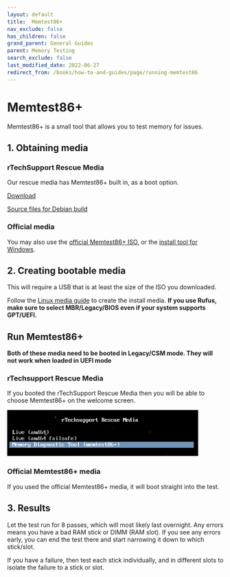 ```yaml
---
layout: default
title:  Memtest86+
nav_exclude: false
has_children: false
grand_parent: General Guides
parent: Memory Testing
search_exclude: false
last_modified_date: 2022-06-27
redirect_from: /books/how-to-and-guides/page/running-memtest86
---
```


# Memtest86+

Memtest86+ is a small tool that allows you to test memory for issues.

## 1. Obtaining media

### rTechSupport Rescue Media
Our rescue media has Memtest86+ built in, as a boot option.

[Download](https://github.com/r-Techsupport/rTS_Debian/releases/latest/download/rTS_RescueMedia.iso)

[Source files for Debian build](https://github.com/r-Techsupport/rTS_Debian)

### Official media
You may also use the [official Memtest86+ ISO](http://www.memtest.org/download/5.31b/memtest86+-5.31b.iso.zip), or the [install tool for Windows](http://memtest.org/download/5.31b/memtest86+-5.31b.usb.installer.zip).

## 2. Creating bootable media
This will require a USB that is at least the size of the ISO you downloaded.

Follow the [Linux media guide](/docs/installations/install-linux#step-2-creating-installation-media) to create the install media. **If you use Rufus, make sure to select MBR/Legacy/BIOS even if your system supports GPT/UEFI.**

## Run Memtest86+

**Both of these media need to be booted in Legacy/CSM mode. They will not work when loaded in UEFI mode**

### rTechsupport Rescue Media
If you booted the rTechSupport Rescue Media then you will be able to choose Memtest86+ on the welcome screen.

![memtest.png](/assets/memtest/rts_memtest.png)

### Official Memtest86+ media
If you used the official Memtest86+ media, it will boot straight into the test.

## 3. Results
Let the test run for 8 passes, which will most likely last overnight. Any errors means you have a bad RAM stick or DIMM (RAM slot). If you see any errors early, you can end the test there and start narrowing it down to which stick/slot.

If you have a failure, then test each stick individually, and in different slots to isolate the failure to a stick or slot.
